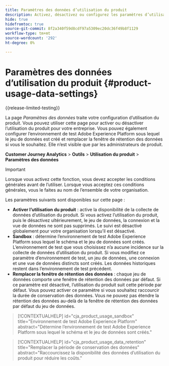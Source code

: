 ```yaml
---
title: Paramètres des données d’utilisation du produit
description: Activez, désactivez ou configurez les paramètres d’utilisation du produit.
hide: true
hidefromtoc: true
source-git-commit: 8f2a340f59d8cdf97a5309ec20dc36f49b8f1129
workflow-type: tm+mt
source-wordcount: '292'
ht-degree: 0%

---
```


# Paramètres des données d’utilisation du produit {#product-usage-data-settings}

{{release-limited-testing}}

La page _Paramètres des données_ traite votre configuration d’utilisation du produit. Vous pouvez utiliser cette page pour activer ou désactiver l’utilisation du produit pour votre entreprise. Vous pouvez également configurer l’environnement de test Adobe Experience Platform sous lequel le jeu de données est créé et remplacer la fenêtre de rétention des données si vous le souhaitez. Elle n’est visible que par les administrateurs de produit.

**Customer Journey Analytics** > **Outils** > **Utilisation du produit** > **Paramètres des données**

>[!IMPORTANT]
>
>Lorsque vous activez cette fonction, vous devez accepter les conditions générales avant de l’utiliser. Lorsque vous acceptez ces conditions générales, vous le faites au nom de l’ensemble de votre organisation.

Les paramètres suivants sont disponibles sur cette page :

* **Activer l’utilisation du produit** : active la disponibilité de la collecte de données d’utilisation du produit. Si vous activez l’utilisation du produit, puis le désactivez ultérieurement, le jeu de données, la connexion et la vue de données ne sont pas supprimés. Le suivi est désactivé globalement pour votre organisation lorsqu’il est désactivé.
* **Sandbox** : détermine l’environnement de test Adobe Experience Platform sous lequel le schéma et le jeu de données sont créés. L’environnement de test que vous choisissez n’a aucune incidence sur la collecte de données d’utilisation du produit. Si vous modifiez ce paramètre d’environnement de test, un jeu de données, une connexion et une vue de données distincts sont créés. Les données historiques restent dans l’environnement de test précédent.
* **Remplacer la fenêtre de rétention des données** : chaque jeu de données comporte une fenêtre de rétention des données par défaut. Si ce paramètre est désactivé, l’utilisation du produit suit cette période par défaut. Vous pouvez activer ce paramètre si vous souhaitez raccourcir la durée de conservation des données. Vous ne pouvez pas étendre la rétention des données au-delà de la fenêtre de rétention des données par défaut du jeu de données.

>[!CONTEXTUALHELP]
>id="cja_product_usage_sandbox"
>title="Environnement de test Adobe Experience Platform"
>abstract="Détermine l’environnement de test Adobe Experience Platform sous lequel le schéma et le jeu de données sont créés."

>[!CONTEXTUALHELP]
>id="cja_product_usage_data_retention"
>title="Remplacer la période de conservation des données"
>abstract="Raccourcissez la disponibilité des données d’utilisation du produit pour réduire les coûts."
